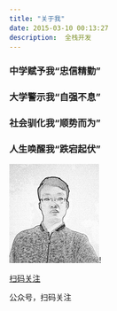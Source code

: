 ```yaml
---
title: "关于我"
date: 2015-03-10 00:13:27
description:  全栈开发
--- 
```

 


### 中学赋予我“忠信精勤”
### 大学警示我“自强不息”
### 社会驯化我“顺势而为”
### 人生唤醒我“跌宕起伏”
    
![本人](./img/aenjon222.png)!


[扫码关注](./img/qrcode_for_weixin.jpg)


公众号，扫码关注

